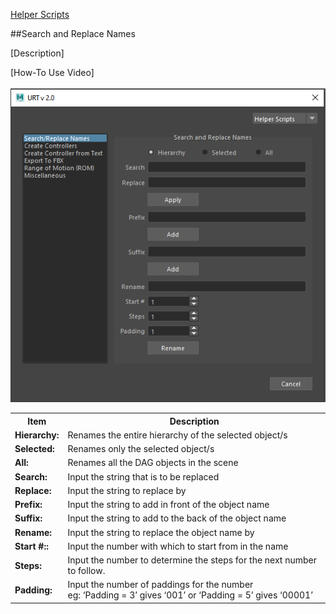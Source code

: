 [Helper Scripts](helperScripts.md)

##Search and Replace Names

[Description] <br/>

[How-To Use Video] <br/>
<br/>
![Search and Replace Names](./images/UI/searchReplace.png)
<br/>

<table>
  <tr>
    <th>Item</th>
    <th>Description</th>
  </tr>
  <tr>
    <td><b>Hierarchy:</b></td>
    <td>Renames the entire hierarchy of the selected object/s</td>
  </tr>
  <tr>
    <td><b>Selected:<b></td>
    <td>Renames only the selected object/s</td>
  </tr>
  <tr>
    <td><b>All:<b></td>
    <td>Renames all the DAG objects in the scene</td>
  </tr>
  <tr>
    <td><b>Search:<b></td>
    <td>Input the string that is to be replaced</td>
  </tr>
  <tr>
    <td><b>Replace:<b></td>
    <td>Input the string to replace by</td>
  </tr>
  <tr>
    <td><b>Prefix:<b></td>
    <td>Input the string to add in front of the object name</td>
  </tr>
  <tr>
    <td><b>Suffix:<b></td>
    <td>Input the string to add to the back of the object name</td>
  </tr>
  <tr>
    <td><b>Rename:<b></td>
    <td>Input the string to replace the object name by</td>
  </tr>
  <tr>
    <td><b>Start #::<b></td>
    <td>Input the number with which to start from in the name</td>
  </tr>
  <tr>
    <td><b>Steps:<b></td>
    <td>Input the number to determine the steps for the next number to follow.</td>
  </tr>
  <tr>
    <td><b>Padding:<b></td>
    <td>Input the number of paddings for the number<br/>
        eg: ‘Padding = 3’ gives ‘001’ or ‘Padding = 5’ gives ‘00001’</td>
  </tr>
</table>
